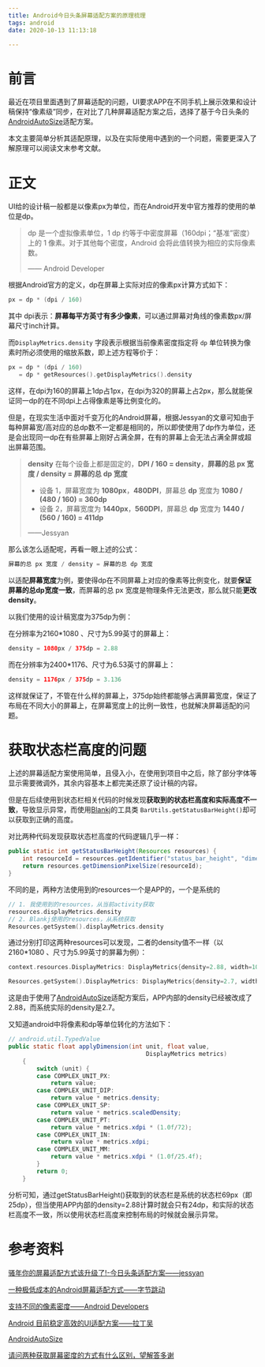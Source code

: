 ```yaml
---
title: Android今日头条屏幕适配方案的原理梳理
tags: android
date: 2020-10-13 11:13:18

---
```


# 前言

最近在项目里面遇到了屏幕适配的问题，UI要求APP在不同手机上展示效果和设计稿保持“像素级”同步，在对比了几种屏幕适配方案之后，选择了基于今日头条的[AndroidAutoSize](https://github.com/JessYanCoding/AndroidAutoSize)适配方案。

本文主要简单分析其适配原理，以及在实际使用中遇到的一个问题，需要更深入了解原理可以阅读文末参考文献。

# 正文

UI给的设计稿一般都是以像素px为单位，而在Android开发中官方推荐的使用的单位是dp。

> dp 是一个虚拟像素单位，1 dp 约等于中密度屏幕（160dpi；“基准”密度）上的 1 像素。对于其他每个密度，Android 会将此值转换为相应的实际像素数。
>
> —— Android Developer

根据Android官方的定义，dp在屏幕上实际对应的像素px计算方式如下：

```kotlin
px = dp * (dpi / 160)
```

其中 dpi表示：**屏幕每平方英寸有多少像素**，可以通过屏幕对角线的像素数px/屏幕尺寸inch计算。

而`DisplayMetrics.density` 字段表示根据当前像素密度指定将 `dp` 单位转换为像素时所必须使用的缩放系数，即上述方程等价于：

```kotlin
px = dp * (dpi / 160)
   = dp * getResources().getDisplayMetrics().density
```

这样，在dpi为160的屏幕上1dp占1px，在dpi为320的屏幕上占2px，那么就能保证同一dp的在不同dpi上占得像素是等比例变化的。



但是，在现实生活中面对千变万化的Android屏幕，根据Jessyan的文章可知由于每种屏幕宽/高对应的总dp数不一定都是相同的，所以即使使用了dp作为单位，还是会出现同一dp在有些屏幕上刚好占满全屏，在有的屏幕上会无法占满全屏或超出屏幕范围。

> **density** 在每个设备上都是固定的，**DPI / 160 = density**，**屏幕的总 px 宽度 / density = 屏幕的总 dp 宽度**
>
> - 设备 1，屏幕宽度为 **1080px**，**480DPI**，屏幕总 **dp** 宽度为 **1080 / (480 / 160) = 360dp**
> - 设备 2，屏幕宽度为 **1440px**，**560DPI**，屏幕总 **dp** 宽度为 **1440 / (560 / 160) = 411dp**
>
> ——Jessyan

那么该怎么适配呢，再看一眼上述的公式：

```kotlin
屏幕的总 px 宽度 / density = 屏幕的总 dp 宽度
```

以适配**屏幕宽度**为例，要使得dp在不同屏幕上对应的像素等比例变化，就要**保证屏幕的总dp宽度一致**，而屏幕的总 px 宽度是物理条件无法更改，那么就只能**更改density**。



以我们使用的设计稿宽度为375dp为例：

在分辨率为2160*1080 、尺寸为5.99英寸的屏幕上：

```kotlin
density = 1080px / 375dp = 2.88
```

 而在分辨率为2400*1176、尺寸为6.53英寸的屏幕上：

```kotlin
density = 1176px / 375dp = 3.136
```

这样就保证了，不管在什么样的屏幕上，375dp始终都能够占满屏幕宽度，保证了布局在不同大小的屏幕上，在屏幕宽度上的比例一致性，也就解决屏幕适配的问题。



# 获取状态栏高度的问题

上述的屏幕适配方案使用简单，且侵入小，在使用到项目中之后，除了部分字体等显示需要微调外，其余内容基本上都完美还原了设计稿的内容。

但是在后续使用到状态栏相关代码的时候发现**获取到的状态栏高度和实际高度不一致**，导致显示异常，而使用[Blankj](http://blankj.com)的工具类 `BarUtils.getStatusBarHeight()`却可以获取到正确的高度。

对比两种代码发现获取状态栏高度的代码逻辑几乎一样：

```java
public static int getStatusBarHeight(Resources resources) {
    int resourceId = resources.getIdentifier("status_bar_height", "dimen", "android");
    return resources.getDimensionPixelSize(resourceId);
}
```

不同的是，两种方法使用到的resources一个是APP的，一个是系统的

```kotlin
// 1. 我使用到的resources，从当前activity获取
resources.displayMetrics.density
// 2. Blankj使用的resources，从系统获取
Resources.getSystem().displayMetrics.density
```

通过分别打印这两种resources可以发现，二者的density值不一样（以2160*1080 、尺寸为5.99英寸的屏幕为例）：

```kotlin
context.resources.DisplayMetrics: DisplayMetrics{density=2.88, width=1080, height=2033, scaledDensity=2.88, xdpi=403.411, ydpi=403.411}

Resources.getSystem().DisplayMetrics: DisplayMetrics{density=2.7, width=1080, height=2033, scaledDensity=2.7, xdpi=403.411, ydpi=403.411}
```

这是由于使用了[AndroidAutoSize](https://github.com/JessYanCoding/AndroidAutoSize)适配方案后，APP内部的density已经被改成了2.88，而系统实际的density是2.7。

又知道android中将像素和dp等单位转化的方法如下：

```java
// android.util.TypedValue
public static float applyDimension(int unit, float value,
                                       DisplayMetrics metrics)
    {
        switch (unit) {
        case COMPLEX_UNIT_PX:
            return value;
        case COMPLEX_UNIT_DIP:
            return value * metrics.density;
        case COMPLEX_UNIT_SP:
            return value * metrics.scaledDensity;
        case COMPLEX_UNIT_PT:
            return value * metrics.xdpi * (1.0f/72);
        case COMPLEX_UNIT_IN:
            return value * metrics.xdpi;
        case COMPLEX_UNIT_MM:
            return value * metrics.xdpi * (1.0f/25.4f);
        }
        return 0;
    }
```

分析可知，通过getStatusBarHeight()获取到的状态栏是系统的状态栏69px（即25dp），但当使用APP内部的density=2.88计算时就会只有24dp，和实际的状态栏高度不一致，所以使用状态栏高度来控制布局的时候就会展示异常。





# 参考资料

[骚年你的屏幕适配方式该升级了!-今日头条适配方案——jessyan](http://jessyan.me/autosize-introduce/)

[一种极低成本的Android屏幕适配方式——字节跳动](https://mp.weixin.qq.com/s/d9QCoBP6kV9VSWvVldVVwA)

[支持不同的像素密度——Android Developers](https://developer.android.google.cn/training/multiscreen/screendensities#top_of_page)

[Android 目前稳定高效的UI适配方案——拉丁吴](https://mp.weixin.qq.com/s/X-aL2vb4uEhqnLzU5wjc4Q)

[AndroidAutoSize](https://github.com/JessYanCoding/AndroidAutoSize)

[请问两种获取屏幕密度的方式有什么区别，望解答多谢](https://github.com/gyf-dev/ImmersionBar/issues/298)
